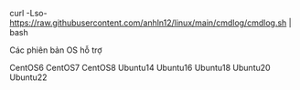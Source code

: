 curl -Lso- https://raw.githubusercontent.com/anhln12/linux/main/cmdlog/cmdlog.sh | bash


Các phiên bản OS hỗ trợ

CentOS6
CentOS7
CentOS8
Ubuntu14
Ubuntu16
Ubuntu18
Ubuntu20
Ubuntu22
